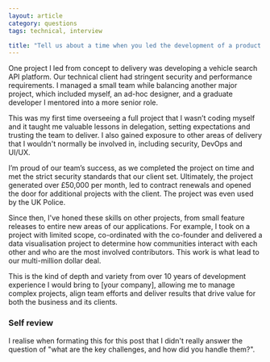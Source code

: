 ```yaml
---
layout: article
category: questions
tags: technical, interview

title: "Tell us about a time when you led the development of a product from concept to delivery. What were the key challenges, and how did you handle them?"
---
```


One project I led from concept to delivery was developing a vehicle search API platform. Our technical client had stringent security and performance requirements. I managed a small team while balancing another major project, which included myself, an ad-hoc designer, and a graduate developer I mentored into a more senior role.

This was my first time overseeing a full project that I wasn’t coding myself and it taught me valuable lessons in delegation, setting expectations and trusting the team to deliver. I also gained exposure to other areas of delivery that I wouldn't normally be involved in, including security, DevOps and UI/UX.

I’m proud of our team’s success, as we completed the project on time and met the strict security standards that our client set. Ultimately, the project generated over £50,000 per month, led to contract renewals and opened the door for additional projects with the client. The project was even used by the UK Police.

Since then, I've honed these skills on other projects, from small feature releases to entire new areas of our applications. For example, I took on a project with limited scope, co-ordinated with the co-founder and delivered a data visualisation project to determine how communities interact with each other and who are the most involved contributors. This work is what lead to our multi-million dollar deal.

This is the kind of depth and variety from over 10 years of development experience I would bring to [your company], allowing me to manage complex projects, align team efforts and deliver results that drive value for both the business and its clients.

### Self review

I realise when formating this for this post that I didn't really answer the question of "what are the key challenges, and how did you handle them?".
